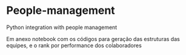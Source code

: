 # People-management
Python integration with people management

Em anexo notebook com os códigos para geração das estruturas das equipes, e o rank por performance dos colaboradores
